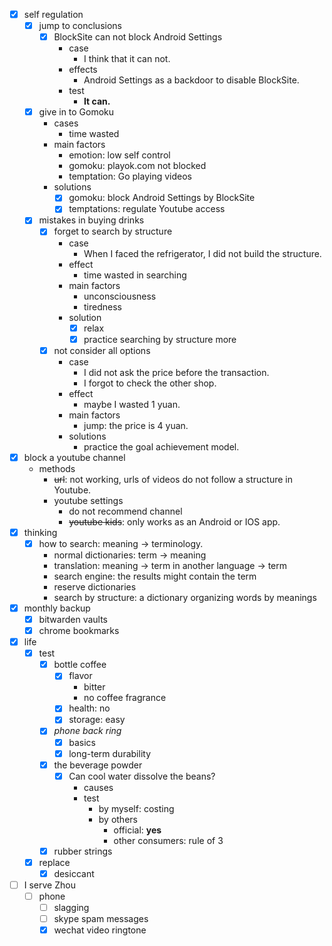 - [x] self regulation
    - [x] jump to conclusions
        - [x] BlockSite can not block Android Settings
            - case
                - I think that it can not.
            - effects
                - Android Settings as a backdoor to disable BlockSite.
            - test
                - **It can.**
    - [x] give in to Gomoku
        - cases
            - time wasted
        - main factors
            - emotion: low self control
            - gomoku: playok.com not blocked
            - temptation: Go playing videos
        - solutions
            - [x] gomoku: block Android Settings by BlockSite
            - [x] temptations: regulate Youtube access
    - [x] mistakes in buying drinks
        - [x] forget to search by structure
            - case
                - When I faced the refrigerator, I did not build the structure.
            - effect
                - time wasted in searching
            - main factors
                - unconsciousness
                - tiredness
            - solution
                - [x] relax
                - [x] practice searching by structure more
        - [x] not consider all options
            - case
                - I did not ask the price before the transaction.
                - I forgot to check the other shop.
            - effect
                - maybe I wasted 1 yuan.
            - main factors
                - jump: the price is 4 yuan.
            - solutions
                - practice the goal achievement model.
- [x] block a youtube channel
    - methods
        - ~~url~~: not working, urls of videos do not follow a structure in Youtube.
        - youtube settings
            - do not recommend channel
            - ~~youtube kids~~: only works as an Android or IOS app.
- [x] thinking
    - [x] how to search: meaning -> terminology.
        - normal dictionaries: term -> meaning
        - translation: meaning -> term in another language -> term
        - search engine: the results might contain the term
        - reserve dictionaries
        - search by structure: a dictionary organizing words by meanings
- [x] monthly backup
    - [x] bitwarden vaults
    - [x] chrome bookmarks
- [x] life
    - [x] test
        - [x] bottle coffee
            - [x] flavor
                - bitter
                - no coffee fragrance
            - [x] health: no
            - [x] storage: easy
        - [x] *phone back ring*
            - [x] basics
            - [x] long-term durability
        - [x] the beverage powder
            - [x] Can cool water dissolve the beans?
                - causes
                - test
                    - by myself: costing
                    - by others
                        - official: **yes**
                        - other consumers: rule of 3
        - [x] rubber strings
    - [x] replace
        - [x] desiccant
- [ ] I serve Zhou
    - [ ] phone
        - [ ] slagging
        - [ ] skype spam messages
        - [x] wechat video ringtone
